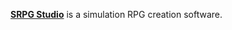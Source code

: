 [**SRPG Studio**](https://store.steampowered.com/app/857320/SRPG_Studio/) is a simulation RPG creation software.
